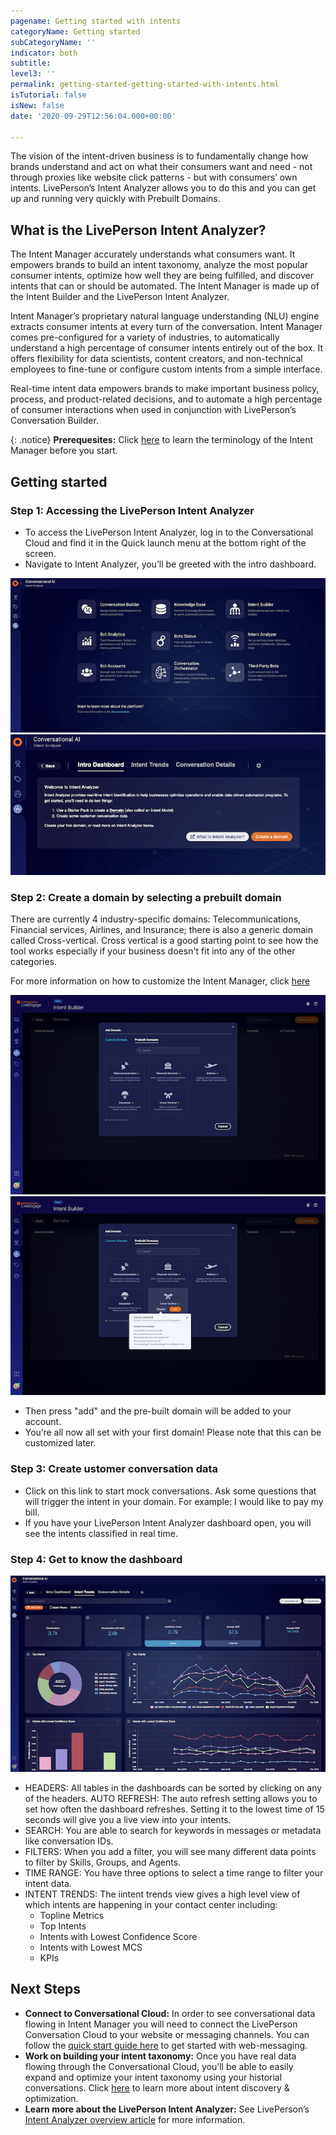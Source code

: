 ```yaml
---
pagename: Getting started with intents
categoryName: Getting started
subCategoryName: ''
indicator: both
subtitle: 
level3: ''
permalink: getting-started-getting-started-with-intents.html
isTutorial: false
isNew: false
date: '2020-09-29T12:56:04.000+00:00'

---
```


The vision of the intent-driven business is to fundamentally change how brands understand and act on what their consumers want and need - not through proxies like website click patterns - but with consumers’ own intents. LivePerson’s Intent Analyzer allows you to do this and you can get up and running very quickly with Prebuilt Domains.

## What is the LivePerson Intent Analyzer?

The Intent Manager accurately understands what consumers want. It empowers brands to build an intent taxonomy, analyze the most popular consumer intents, optimize how well they are being fulfilled, and discover intents that can or should be automated. The Intent Manager is made up of the Intent Builder and the LivePerson Intent Analyzer.

Intent Manager’s proprietary natural language understanding (NLU) engine extracts consumer intents at every turn of the conversation. Intent Manager comes pre-configured for a variety of industries, to automatically understand a high percentage of consumer intents entirely out of the box. It offers flexibility for data scientists, content creators, and non-technical employees to fine-tune or configure custom intents from a simple interface.

Real-time intent data empowers brands to make important business policy, process, and product-related decisions, and to automate a high percentage of consumer interactions when used in conjunction with LivePerson’s Conversation Builder.

{: .notice}
**Prerequesites:** 
Click [here](https://knowledge.liveperson.com/ai-bots-automation-liveperson-intent-analyzer-overview.html#terminology) to learn the terminology of the Intent Manager before you start.

## Getting started

### Step 1: Accessing the LivePerson Intent Analyzer 

* To access the LivePerson Intent Analyzer, log in to the Conversational Cloud and find it in the Quick launch menu at the bottom right of the screen.
* Navigate to Intent Analyzer, you’ll be greeted with the intro dashboard. 

![](img/Getting-started-intent-manager-1.png)
![](img/Getting-started-intent-manager-2.png)

### Step 2: Create a domain by selecting a prebuilt domain

There are currently 4 industry-specific domains: Telecommunications, Financial services, Airlines, and Insurance; there is also a generic domain called Cross-vertical. Cross vertical is a good starting point to see how the tool works especially if your business doesn't fit into any of the other categories.

For more information on how to customize the Intent Manager, click [here](https://knowledge.liveperson.com/ai-bots-automation-liveperson-intent-analyzer-overview.html)

![](img/Getting-started-intent-manager-3.png)
![](img/Getting-started-intent-manager-4.png)

* Then press "add" and the pre-built domain will be added to your account. 
* You’re all now all set with your first domain! Please note that this can be customized later.

### Step 3: Create  ustomer conversation data
* Click on this link to start mock conversations. Ask some questions that will trigger the intent in your domain. For example: I would like to pay my bill. 
* If you have your LivePerson Intent Analyzer dashboard open, you will see the intents classified in real time.

### Step 4: Get to know the dashboard
![](img/Getting-started-intent-manager-5.png)

* HEADERS: All tables in the dashboards can be sorted by clicking on any of the headers.
AUTO REFRESH: The auto refresh setting allows you to set how often the dashboard refreshes. Setting it to the lowest time of 15 seconds will give you a live view into your intents.
* SEARCH: You are able to search for keywords in messages or metadata like conversation IDs.
* FILTERS: When you add a filter, you will see many different data points to filter by Skills, Groups, and Agents.
* TIME RANGE: You have three options to select a time range to filter your intent data.
* INTENT TRENDS: The iintent trends view gives a high level view of which intents are happening in your contact center including:
  * Topline Metrics
  * Top Intents
  * Intents with Lowest Confidence Score
  * Intents with Lowest MCS
  * KPIs

## Next Steps
* **Connect to Conversational Cloud:** In order to see conversational data flowing in Intent Manager you will need to connect the LivePerson Conversation Cloud to your website or messaging channels. You can follow the [quick start guide here](https://knowledge.liveperson.com/getting-started-quick-start-guides-web-messaging-quick-start.html) to get started with web-messaging. 
* **Work on building your intent taxonomy:** Once you have real data flowing through the Conversational Cloud, you’ll be able to easily expand and optimize your intent taxonomy using your historial conversations. Click [here](https://knowledge.liveperson.com/ai-bots-automation-intent-analyzer-dashboard.html#self-service-intent-discovery-and-optimization) to learn more about intent discovery & optimization.
* **Learn more about the LivePerson Intent Analyzer:** See LivePerson’s [Intent Analyzer overview article](https://knowledge.liveperson.com/ai-bots-automation-liveperson-intent-analyzer-overview.html) for more information. 
